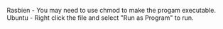 Rasbien - You may need to use chmod to make the progam executable.
Ubuntu - Right click the file and select "Run as Program" to run.
